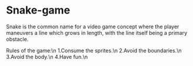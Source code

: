 # Snake-game
Snake is the common name for a video game concept where the player maneuvers a line which grows in length, with the line itself being a primary obstacle.

Rules of the game:\n
1.Consume the sprites.\n
2.Avoid the boundaries.\n
3.Avoid the body.\n
4.Have fun.\n
